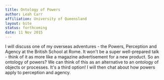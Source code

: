 ```yaml
---
title: Ontology of Powers
author: Leah Carr
affiliation: University of Queensland
layout: bite
status: forthcoming
date: 11 Nov 2015
---
```


I will discuss one of my overseas adventures - the Powers, Perception and Agency at the British School at Rome. It won't be a super well-prepared talk - think of it as more like a magazine advertisement for a new product. So an ontology of powers? We can think of this as an alternative to an ontology of objects or processes. It's a third option! I will then chat about how powers apply to perception and agency.